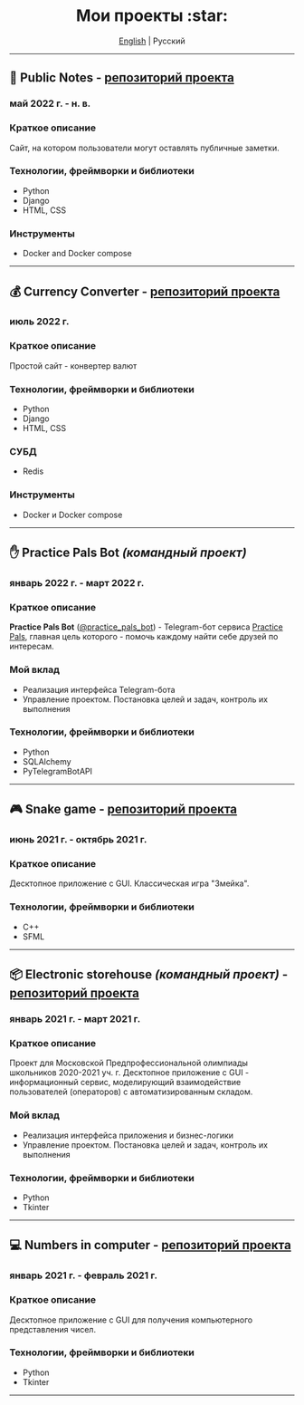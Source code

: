 <h1 align="center">Мои проекты :star:</h1>

<p align="center">
<a href="./PROJECTS.md">English</a> | Русский
</p>

<hr>

## :pencil: Public Notes - [репозиторий проекта](https://github.com/Yu-Leo/public-notes)
### май 2022 г. - н. в.

### Краткое описание
Сайт, на котором пользователи могут оставлять публичные заметки.

### Технологии, фреймворки и библиотеки
- Python
- Django
- HTML, CSS

### Инструменты
- Docker and Docker compose

<hr>

## :moneybag: Currency Converter - [репозиторий проекта](https://github.com/Yu-Leo/currency-converter)
### июль 2022 г.

### Краткое описание
Простой сайт - конвертер валют

### Технологии, фреймворки и библиотеки
- Python
- Django
- HTML, CSS

### СУБД
- Redis

### Инструменты
- Docker и Docker compose

<hr>

## :hand: Practice Pals Bot _(командный проект)_
### январь 2022 г. - март 2022 г.

### Краткое описание
**Practice Pals Bot** ([@practice_pals_bot](https://t.me/practice_pals_bot)) - Telegram-бот сервиса [Practice Pals](https://t.me/practicepals), главная цель которого - помочь каждому найти себе друзей по интересам.

### Мой вклад
- Реализация интерфейса Telegram-бота
- Управление проектом. Постановка целей и задач, контроль их выполнения


### Технологии, фреймворки и библиотеки
- Python
- SQLAlchemy
- PyTelegramBotAPI

<hr>

## :video_game: Snake game - [репозиторий проекта](https://github.com/Yu-Leo/snake-game)
### июнь 2021 г. - октябрь 2021 г.

### Краткое описание
Десктопное приложение с GUI. Классическая игра "Змейка".

### Технологии, фреймворки и библиотеки
- С++
- SFML

<hr>

## :package: Electronic storehouse _(командный проект)_ - [репозиторий проекта](https://github.com/W-A-L-L-3/electronic-storehouse) 
### январь 2021 г. - март 2021 г.

### Краткое описание
Проект для Московской Предпрофессиональной олимпиады школьников 2020-2021 уч. г.
Десктопное приложение с GUI - информационный сервис, моделирующий взаимодействие пользователей (операторов) с автоматизированным складом.

### Мой вклад
- Реализация интерфейса приложения и бизнес-логики
- Управление проектом. Постановка целей и задач, контроль их выполнения

### Технологии, фреймворки и библиотеки
- Python
- Tkinter

<hr>

## :computer: Numbers in computer - [репозиторий проекта](https://github.com/Yu-Leo/numbers-in-computer)
### январь 2021 г. - февраль 2021 г.

### Краткое описание
Десктопное приложение с GUI для получения компьютерного представления чисел.

### Технологии, фреймворки и библиотеки
- Python
- Tkinter

<hr>
